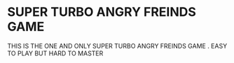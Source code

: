 # SUPER TURBO ANGRY FREINDS GAME
THIS IS THE ONE AND ONLY SUPER TURBO ANGRY FREINDS GAME . EASY TO PLAY BUT HARD TO MASTER